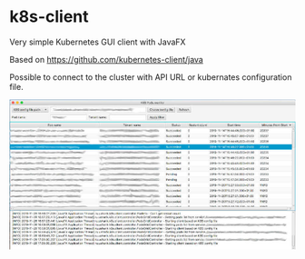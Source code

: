 # k8s-client
Very simple Kubernetes GUI client with JavaFX

Based on https://github.com/kubernetes-client/java

Possible to connect to the cluster with API URL or kubernates configuration file.

![Application screenshot](/k8s-client-screen.jpg)